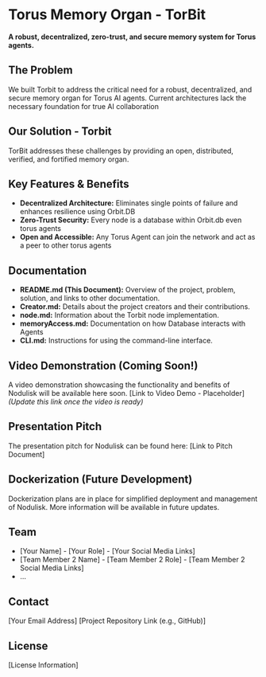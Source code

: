 # Torus Memory Organ - TorBit

**A robust, decentralized, zero-trust, and secure memory system for Torus agents.**

## The Problem

We built Torbit to address the critical need for a robust, decentralized, and secure memory organ for Torus AI agents.  Current architectures lack the necessary foundation for true AI collaboration

## Our Solution - Torbit

TorBit addresses these challenges by providing an open, distributed, verified, and fortified memory organ.

## Key Features & Benefits

* **Decentralized Architecture:** Eliminates single points of failure and enhances resilience using Orbit.DB
* **Zero-Trust Security:**  Every node is a database within Orbit.db even torus agents
* **Open and Accessible:**  Any Torus Agent can join the network and act as a peer to other torus agents

## Documentation

* **README.md (This Document):** Overview of the project, problem, solution, and links to other documentation.
* **Creator.md:** Details about the project creators and their contributions.
* **node.md:**  Information about the Torbit node implementation.
* **memoryAccess.md:**  Documentation on how Database interacts with Agents
* **CLI.md:**  Instructions for using the command-line interface.

## Video Demonstration (Coming Soon!)

A video demonstration showcasing the functionality and benefits of Nodulisk will be available here soon.  [Link to Video Demo - Placeholder]  *(Update this link once the video is ready)*

## Presentation Pitch

The presentation pitch for Nodulisk can be found here: [Link to Pitch Document]

## Dockerization (Future Development)

Dockerization plans are in place for simplified deployment and management of Nodulisk.  More information will be available in future updates.

## Team

* [Your Name] - [Your Role] - [Your Social Media Links]
* [Team Member 2 Name] - [Team Member 2 Role] - [Team Member 2 Social Media Links]
* ...

## Contact

[Your Email Address]
[Project Repository Link (e.g., GitHub)]

## License

[License Information]
